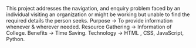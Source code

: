 This project addresses the navigation, and enquiry problem faced by an individual visiting an organization or might be working but unable to find the required details the person seeks. 
Purpose -> To provide information whenever & wherever needed. 
Resource Gathering -> Information of College. 
Benefits -> Time Saving. 
Technology -> HTML , CSS, JavaScript, Python.
